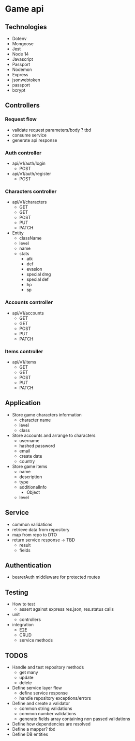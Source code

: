 # Game api

## Technologies

- Dotenv
- Mongoose
- Jest
- Node 14
- Javascript
- Passport
- Nodemon
- Express
- jsonwebtoken
- passport
- bcrypt

## Controllers

### Request flow

- validate request parameters/body ? tbd
- consume service
- generate api response

### Auth controller

- api/v1/auth/login
  - POST
- api/v1/auth/register
  - POST

### Characters controller

- api/v1/characters
  - GET
  - GET
  - POST
  - PUT
  - PATCH
- Entity
  - className
  - level
  - name
  - stats
    - atk
    - def
    - evasion
    - special dmg
    - special def
    - hp
    - sp

### Accounts controller

- api/v1/accounts
  - GET
  - GET
  - POST
  - PUT
  - PATCH

### Items controller

- api/v1/items
  - GET
  - GET
  - POST
  - PUT
  - PATCH

## Application

- Store game characters information
  - character name
  - level
  - class
- Store accounts and arrange to characters
  - username
  - hashed password
  - email
  - create date
  - country
- Store game items
  - name
  - description
  - type
  - additionalInfo
    - Object
  - level

## Service

- common validations
- retrieve data from repository
- map from repo to DTO
- return service response -> TBD
  - result
  - fields

## Authentication

- bearerAuth middleware for protected routes

## Testing

- How to test
  - assert against express res.json, res.status calls
- unit
  - controllers
- integration
  - E2E
  - CRUD
  - service methods

## TODOS

- Handle and test repository methods
  - get many
  - update
  - delete
- Define service layer flow
  - define service response
  - handle repository exceptions/errors
- Define and create a validator
  - common string validations
  - common number validations
  - generate fields array containing non passed validations
- Define how dependencies are resolved
- Define a mapper? tbd
- Define DB entities
